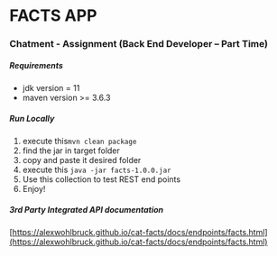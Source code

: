 # **FACTS APP**

### Chatment - Assignment (Back End Developer – Part Time)

##### ***Requirements***

*   jdk version = 11
*   maven version >= 3.6.3

##### ***Run Locally***
1.  execute this`mvn clean package`
2.  find the jar in target folder
3.  copy and paste it desired folder
4.  execute this `java -jar facts-1.0.0.jar`
5.  Use this collection to test REST end points
6.  Enjoy!
    
##### ***3rd Party Integrated API documentation***  
[https://alexwohlbruck.github.io/cat-facts/docs/endpoints/facts.html](https://alexwohlbruck.github.io/cat-facts/docs/endpoints/facts.html)
